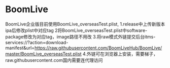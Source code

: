 # BoomLive
BoomLive企业版目前使用BoomLive_overseasTest.plist,
1.release中上传新版本ipa后修改plist中对应tag
2将BoomLive_overseasTest.plist中software-package修改为对应tag，image路径不用改
3.将raw模式外链提交后台itms-services://?action=download-manifest&url=https://raw.githubusercontent.com/BoomLiveHub/BoomLive/master/BoomLive_overseasTest.plist
4.外链可在浏览器上安装，需要梯子，raw.githubusercontent.com国内需要连代理访问
